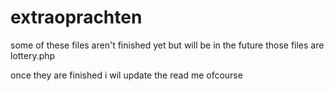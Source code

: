 # extraoprachten
some of these files aren't finished yet but will be in the future those files are lottery.php 

once they are finished i wil update the read me ofcourse 
